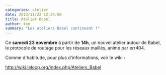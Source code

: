 ```yaml
---
categories: atelier
date: 2013/11/22 12:34:56
title: Atelier Babel
author: tom
summary: "Les ateliers Babel continuent !"
---
```


Ce **samedi 23 novembre** à partir de **14h**, un nouvel atelier autour de
Babel, le protocole de routage pour les réseaux maillés, animé par err404.

Comme d'habitude, pour plus d'informations, voir le wiki :

  <http://wiki.leloop.org/index.php/Ateliers_Babel>
